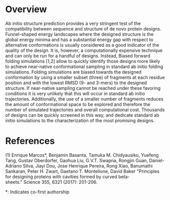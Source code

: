 Overview
==========

Ab initio structure prediction provides a very stringent test of the compatibility between sequence and structure of de novo protein designs. Funnel-shaped energy landscapes where the designed structure is the global energy minima and has a substantial energy gap with respect to alternative conformations is usually considered as a good indicator of the quality of the design. It is, however, a computationally expensive technique and can only be run for a handful of designs. Instead, Biased forward folding simulations [1,2] allow to quickly identify those designs more likely to achieve near-native conformational sampling in standard ab initio folding simulations.  Folding simulations are biased towards the designed conformation by using a smaller subset (three) of fragments at each residue position and with the lowest RMSD (9- and 3-mers) to the designed structure. If near-native sampling cannot be reached under these favoring conditions it is very unlikely that this will occur in standard ab initio trajectories. Additionally, the use of a smaller number of fragments reduces the amount of conformational space to be explored and therefore the number of simulated trajectories and overall computational cost. Thousands of designs can be quickly screened in this way, and dedicate standard ab initio simulations to the characterization of the most promising designs.


References
==========

(1) Enrique Marcos*, Benjamin Basanta, Tamuka M. Chidyausiku, Yuefeng Tang, Gustav Oberdorfer, Gaohua Liu, G.V.T. Swapna, Rongjin Guan, Daniel-Adriano Silva, Jiayi Dou, Jose Henrique Pereira, Rong Xiao, Banumathi Sankaran, Peter H. Zwart, Gaetano T. Montelione, David Baker "Principles for designing proteins with cavities formed by curved beta-sheets." Science 355, 6321 (2017): 201-206.

*: Indicates co-first authorship